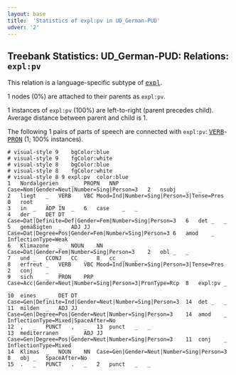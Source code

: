 ```yaml
---
layout: base
title:  'Statistics of expl:pv in UD_German-PUD'
udver: '2'
---
```


## Treebank Statistics: UD_German-PUD: Relations: `expl:pv`

This relation is a language-specific subtype of <tt><a href="de_pud-dep-expl.html">expl</a></tt>.

1 nodes (0%) are attached to their parents as `expl:pv`.

1 instances of `expl:pv` (100%) are left-to-right (parent precedes child).
Average distance between parent and child is 1.

The following 1 pairs of parts of speech are connected with `expl:pv`: <tt><a href="de_pud-pos-VERB.html">VERB</a></tt>-<tt><a href="de_pud-pos-PRON.html">PRON</a></tt> (1; 100% instances).


~~~ conllu
# visual-style 9	bgColor:blue
# visual-style 9	fgColor:white
# visual-style 8	bgColor:blue
# visual-style 8	fgColor:white
# visual-style 8 9 expl:pv	color:blue
1	Nordalgerien	_	PROPN	NNP	Case=Nom|Gender=Neut|Number=Sing|Person=3	2	nsubj	_	_
2	liegt	_	VERB	VBC	Mood=Ind|Number=Sing|Person=3|Tense=Pres	0	root	_	_
3	in	_	ADP	IN	_	6	case	_	_
4	der	_	DET	DT	Case=Dat|Definite=Def|Gender=Fem|Number=Sing|Person=3	6	det	_	_
5	gemäßigten	_	ADJ	JJ	Case=Dat|Degree=Pos|Gender=Fem|Number=Sing|Person=3	6	amod	_	InflectionType=Weak
6	Klimazone	_	NOUN	NN	Case=Dat|Gender=Fem|Number=Sing|Person=3	2	obl	_	_
7	und	_	CCONJ	CC	_	8	cc	_	_
8	erfreut	_	VERB	VBC	Mood=Ind|Number=Sing|Person=3|Tense=Pres	2	conj	_	_
9	sich	_	PRON	PRP	Case=Acc|Gender=Neut|Number=Sing|Person=3|PronType=Rcp	8	expl:pv	_	_
10	eines	_	DET	DT	Case=Gen|Definite=Ind|Gender=Neut|Number=Sing|Person=3	14	det	_	_
11	milden	_	ADJ	JJ	Case=Gen|Degree=Pos|Gender=Neut|Number=Sing|Person=3	14	amod	_	InflectionType=Mixed|SpaceAfter=No
12	,	_	PUNCT	,	_	13	punct	_	_
13	mediterranen	_	ADJ	JJ	Case=Gen|Degree=Pos|Gender=Neut|Number=Sing|Person=3	11	conj	_	InflectionType=Mixed
14	Klimas	_	NOUN	NN	Case=Gen|Gender=Neut|Number=Sing|Person=3	8	obj	_	SpaceAfter=No
15	.	_	PUNCT	.	_	2	punct	_	_

~~~


